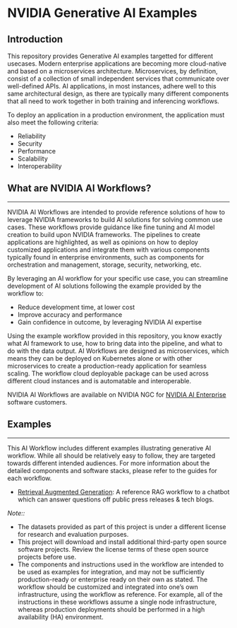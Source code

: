# NVIDIA Generative AI Examples

## Introduction

This repository provides Generative AI examples targetted for different usecases. Modern enterprise applications are becoming more cloud-native and based on a microservices architecture. Microservices, by definition, consist of a collection of small independent services that communicate over well-defined APIs. AI applications, in most instances, adhere well to this same architectural design, as there are typically many different components that all need to work together in both training and inferencing workflows.

To deploy an application in a production environment, the application must also meet the following criteria:

- Reliability
- Security
- Performance
- Scalability
- Interoperability

## What are NVIDIA AI Workflows?
-----------------------------
NVIDIA AI Workflows are intended to provide reference solutions of how to leverage NVIDIA frameworks to build AI solutions for solving common use cases. These workflows provide guidance like fine tuning and AI model creation to build upon NVIDIA frameworks. The pipelines to create applications are highlighted, as well as opinions on how to deploy customized applications and integrate them with various components typically found in enterprise environments, such as components for orchestration and management, storage, security, networking, etc.

By leveraging an AI workflow for your specific use case, you can streamline development of AI solutions following the example provided by the workflow to:

- Reduce development time, at lower cost
- Improve accuracy and performance
- Gain confidence in outcome, by leveraging NVIDIA AI expertise

Using the example workflow provided in this repository, you know exactly what AI framework to use, how to bring data into the pipeline, and what to do with the data output. AI Workflows are designed as microservices, which means they can be deployed on Kubernetes alone or with other microservices to create a production-ready application for seamless scaling. The workflow cloud deployable package can be used across different cloud instances and is automatable and interoperable.

NVIDIA AI Workflows are available on NVIDIA NGC for [NVIDIA AI Enterprise](https://www.nvidia.com/en-us/data-center/products/ai-enterprise/) software customers.

## Examples
--------------------------

This AI Workflow includes different examples illustrating generative AI workflow. While all should be relatively easy to follow, they are targeted towards different intended audiences. For more information about the detailed components and software stacks, please refer to the guides for each workflow.

- [Retrieval Augmented Generation](./RetrievalAugmentedGeneration/README.md): A reference RAG workflow to a chatbot which can answer questions off public press releases & tech blogs.

*Note::*
- The datasets provided as part of this project is under a different license for research and evaluation purposes.
- This project will download and install additional third-party open source software projects. Review the license terms of these open source projects before use.
- The components and instructions used in the workflow are intended to be used as examples for integration, and may not be sufficiently production-ready or enterprise ready on their own as stated. The workflow should be customized and integrated into one’s own infrastructure, using the workflow as reference. For example, all of the instructions in these workflows assume a single node infrastructure, whereas production deployments should be performed in a high availability (HA) environment.
